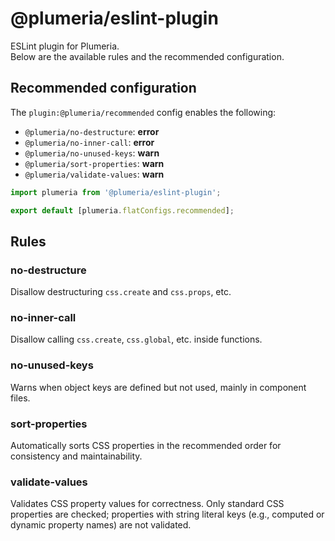 # @plumeria/eslint-plugin

ESLint plugin for Plumeria.  
Below are the available rules and the recommended configuration.

## Recommended configuration

The `plugin:@plumeria/recommended` config enables the following:

- `@plumeria/no-destructure`: **error**
- `@plumeria/no-inner-call`: **error**
- `@plumeria/no-unused-keys`: **warn**
- `@plumeria/sort-properties`: **warn**
- `@plumeria/validate-values`: **warn**

```js
import plumeria from '@plumeria/eslint-plugin';

export default [plumeria.flatConfigs.recommended];
```

## Rules

### no-destructure

Disallow destructuring `css.create` and `css.props`, etc.

### no-inner-call

Disallow calling `css.create`, `css.global`, etc. inside functions.

### no-unused-keys

Warns when object keys are defined but not used, mainly in component files.

### sort-properties

Automatically sorts CSS properties in the recommended order for consistency and maintainability.

### validate-values

Validates CSS property values for correctness. Only standard CSS properties are checked; properties with string literal keys (e.g., computed or dynamic property names) are not validated.
